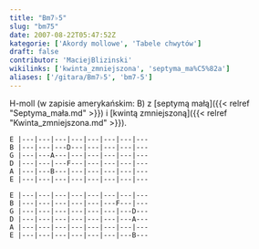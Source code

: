 ```yaml
---
title: "Bm7♭5"
slug: "bm75"
date: 2007-08-22T05:47:52Z
kategorie: ['Akordy mollowe', 'Tabele chwytów']
draft: false
contributor: 'MaciejBlizinski'
wikilinks: ['kwinta_zmniejszona', 'septyma_ma%C5%82a']
aliases: ['/gitara/Bm7♭5', 'bm7-5']
---
```

H-moll (w zapisie amerykańskim: B) z [septymą
małą]({{< relref "Septyma_mała.md" >}}) i [kwintą
zmniejszoną]({{< relref "Kwinta_zmniejszona.md" >}}).


```
E |---|---|---|---|---|---|---|---
B |---|---|---D---|---|---|---|---
G |---|---A---|---|---|---|---|---
D |---|---|---F---|---|---|---|---
A |---|---B---|---|---|---|---|---
E |---|---|---|---|---|---|---|---
```



```
E |---|---|---|---|---|---|---|---
B |---|---|---|---|---|---F---|---
G |---|---|---|---|---|---|---D---
D |---|---|---|---|---|---|---A---
A |---|---|---|---|---|---|---|---
E |---|---|---|---|---|---|---B---
```



